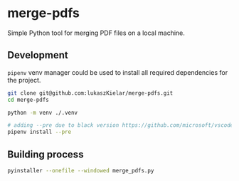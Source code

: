 # merge-pdfs

Simple Python tool for merging PDF files on a local machine.

## Development

`pipenv` venv manager could be used to install all required dependencies for the project.

```bash
git clone git@github.com:lukaszKielar/merge-pdfs.git
cd merge-pdfs

python -m venv ./.venv

# adding --pre due to black version https://github.com/microsoft/vscode-python/issues/5171
pipenv install --pre
```
## Building process

```bash
pyinstaller --onefile --windowed merge_pdfs.py
```